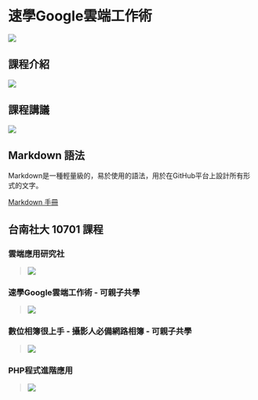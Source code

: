# 速學Google雲端工作術

[<img src="https://goo.gl/xNRLjR.qr">](https://goo.gl/xNRLjR)

## 課程介紹

[<img src="https://goo.gl/iZpri2.qr">](https://goo.gl/iZpri2)

## 課程講議

[<img src="https://goo.gl/qLfLef.qr">](https://goo.gl/qLfLef)

## Markdown 語法

Markdown是一種輕量級的，易於使用的語法，用於在GitHub平台上設計所有形式的文字。

[Markdown 手冊](https://guides.github.com/features/mastering-markdown/)


## 台南社大 10701 課程

### 雲端應用研究社
>[<img src="https://goo.gl/bk9JvY.qr">](https://goo.gl/bk9JvY)

### 速學Google雲端工作術 - 可親子共學
>[<img src="https://goo.gl/cMTmoT.qr">](https://goo.gl/cMTmoT)

### 數位相簿很上手 - 攝影人必備網路相簿 - 可親子共學
>[<img src="https://goo.gl/aD1mi8.qr">](https://goo.gl/aD1mi8)

### PHP程式進階應用
>[<img src="https://goo.gl/RHG9FE.qr">](https://goo.gl/RHG9FE)